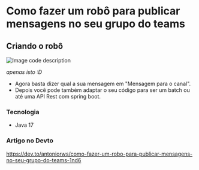 # Como fazer um robô para publicar mensagens no seu grupo do teams

## Criando o robô

![Image code description](https://dev-to-uploads.s3.amazonaws.com/uploads/articles/vgcnrhfdacxlnwse6lqz.png)

_apenas isto :D_
- Agora basta dizer qual a sua mensagem em "Mensagem para o canal".
- Depois você pode também adaptar o seu código para ser um batch ou até uma API Rest com spring boot.

### Tecnologia
- Java 17

### Artigo no Devto
https://dev.to/antoniorws/como-fazer-um-robo-para-publicar-mensagens-no-seu-grupo-do-teams-1nd6

